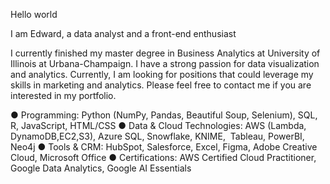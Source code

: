 Hello world

I am Edward, a data analyst and a front-end enthusiast

I currently finished my master degree in Business Analytics at University of Illinois at Urbana-Champaign. I have a strong passion for data visualization and analytics. 
Currently, I am looking for positions that could leverage my skills in marketing and analytics. Please feel free to contact me if you are interested in my portfolio.


● Programming:‬‭ Python (NumPy, Pandas, Beautiful Soup,‬‭ Selenium), SQL, R, JavaScript, HTML/CSS‬
● Data & Cloud Technologies:‬‭ AWS (Lambda, DynamoDB,EC2,S3),‬‭ Azure SQL, Snowflake, KNIME,‬
‭   Tableau, PowerBI, Neo4j‬
● Tools & CRM:‬‭ HubSpot, Salesforce, Excel, Figma, Adobe‬‭ Creative Cloud, Microsoft Office‬
● Certifications:‬‭ AWS Certified Cloud Practitioner,‬‭ Google Data Analytics, Google AI Essentials‬
‭



<!---
ShiiCSY/ShiiCSY is a ✨ special ✨ repository because its `README.md` (this file) appears on your GitHub profile.
You can click the Preview link to take a look at your changes.
--->
